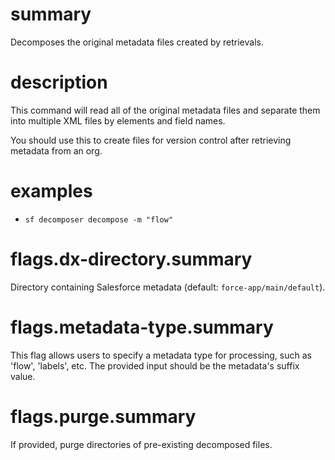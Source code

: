 # summary

Decomposes the original metadata files created by retrievals.

# description

This command will read all of the original metadata files and separate them into multiple XML files by elements and field names.

You should use this to create files for version control after retrieving metadata from an org.

# examples

- `sf decomposer decompose -m "flow"`

# flags.dx-directory.summary

Directory containing Salesforce metadata (default: `force-app/main/default`).

# flags.metadata-type.summary

This flag allows users to specify a metadata type for processing, such as 'flow', 'labels', etc. The provided input should be the metadata's suffix value.

# flags.purge.summary

If provided, purge directories of pre-existing decomposed files.
